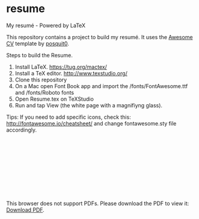 # resume
My resumé - Powered by LaTeX

This repository contains a project to build my resumé. It uses the [Awesome CV](https://github.com/posquit0/Awesome-CV) template by [posquit0](https://github.com/posquit0).

Steps to build the Resume.

1. Install LaTeX. https://tug.org/mactex/
2. Install a TeX editor. http://www.texstudio.org/
3. Clone this repository
4. On a Mac open Font Book app and import the /fonts/FontAwesome.ttf and /fonts/Roboto fonts
5. Open Resume.tex on TeXStudio
6. Run and tap View (the white page with a magnifiyng glass).

Tips:
If you need to add specific icons, check this: http://fontawesome.io/cheatsheet/ and change fontawesome.sty file accordingly.

<object data="https://github.com/nunogoncalves/resume/blob/master/Resume/Resume.pdf" type="application/pdf" width="700px" height="700px">
    <embed src="https://github.com/nunogoncalves/resume/blob/master/Resume/Resume.pdf">
        <p>This browser does not support PDFs. Please download the PDF to view it: <a href="https://github.com/nunogoncalves/resume/blob/master/Resume/Resume.pdf">Download PDF</a>.</p>
    </embed>
</object>
